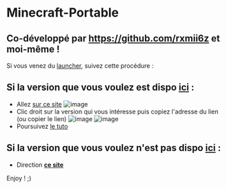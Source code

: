 # Minecraft-Portable

Co-développé par https://github.com/rxmii6z et moi-même !
-----------------------------------------------------------
Si vous venez du [launcher](https://github.com/gabliltraydev/McLauncher), suivez cette procédure :
## Si la version que vous voulez est dispo [ici](https://github.com/gabliltraydev/Minecraft-Portable/releases) :
- Allez [sur ce site](https://github.com/gabliltraydev/Minecraft-Portable/releases)
![image](https://user-images.githubusercontent.com/99366409/226191868-f1b593a6-1157-4543-b45c-dc278fd51d3d.png)
- Clic droit sur la version qui vous intéresse puis copiez l'adresse du lien (ou copier le lien)
![image](https://user-images.githubusercontent.com/99366409/226191917-388b8ba9-6277-43a7-b3b5-d5c3edc70fe3.png) ![image](https://user-images.githubusercontent.com/99366409/226192013-46629619-8639-4cf9-8d04-23b0452ffed6.png)
- Poursuivez [le tuto](https://github.com/gabliltraydev/McLauncher)
## Si la version que vous voulez n'est pas dispo [ici](https://github.com/gabliltraydev/Minecraft-Portable/releases) :
- Direction [**ce site**](https://github.com/gabliltraydev/Minecraft-Portable/blob/main/Version%20de%20Base/readme.md)

Enjoy ! ;)

